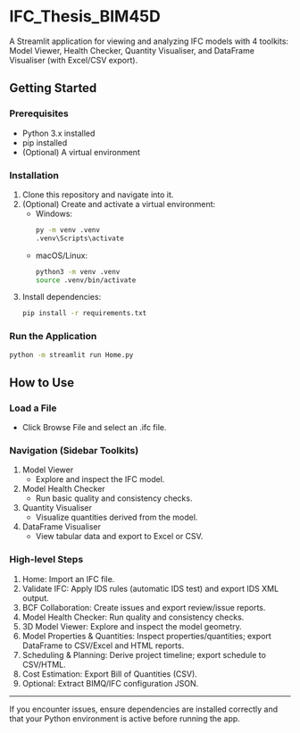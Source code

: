 # IFC_Thesis_BIM45D

A Streamlit application for viewing and analyzing IFC models with 4 toolkits: Model Viewer, Health Checker, Quantity Visualiser, and DataFrame Visualiser (with Excel/CSV export).

## Getting Started

### Prerequisites
- Python 3.x installed
- pip installed
- (Optional) A virtual environment

### Installation
1) Clone this repository and navigate into it.
2) (Optional) Create and activate a virtual environment:
   - Windows:
     ```bash
     py -m venv .venv
     .venv\Scripts\activate
     ```
   - macOS/Linux:
     ```bash
     python3 -m venv .venv
     source .venv/bin/activate
     ```
3) Install dependencies:
   ```bash
   pip install -r requirements.txt
   ```

### Run the Application
```bash
python -m streamlit run Home.py
```

## How to Use

### Load a File
- Click Browse File and select an .ifc file.

### Navigation (Sidebar Toolkits)
1) Model Viewer
   - Explore and inspect the IFC model.
2) Model Health Checker
   - Run basic quality and consistency checks.
3) Quantity Visualiser
   - Visualize quantities derived from the model.
4) DataFrame Visualiser
   - View tabular data and export to Excel or CSV.


### High-level Steps
1) Home: Import an IFC file.
2) Validate IFC: Apply IDS rules (automatic IDS test) and export IDS XML output.
3) BCF Collaboration: Create issues and export review/issue reports.
4) Model Health Checker: Run quality and consistency checks.
5) 3D Model Viewer: Explore and inspect the model geometry.
6) Model Properties & Quantities: Inspect properties/quantities; export DataFrame to CSV/Excel and HTML reports.
7) Scheduling & Planning: Derive project timeline; export schedule to CSV/HTML.
8) Cost Estimation: Export Bill of Quantities (CSV).
9) Optional: Extract BIMQ/IFC configuration JSON.


---
If you encounter issues, ensure dependencies are installed correctly and that your Python environment is active before running the app.